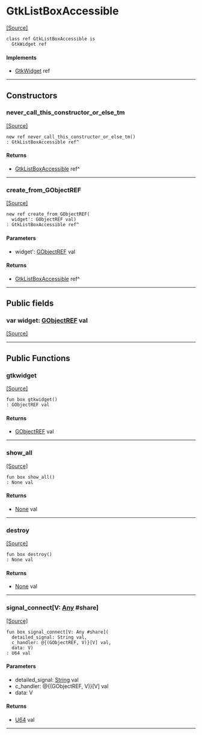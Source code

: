 # GtkListBoxAccessible
<span class="source-link">[[Source]](src/gtk3/GtkListBoxAccessible.md#L6)</span>
```pony
class ref GtkListBoxAccessible is
  GtkWidget ref
```

#### Implements

* [GtkWidget](gtk3-GtkWidget.md) ref

---

## Constructors

### never_call_this_constructor_or_else_tm
<span class="source-link">[[Source]](src/gtk3/GtkListBoxAccessible.md#L10)</span>


```pony
new ref never_call_this_constructor_or_else_tm()
: GtkListBoxAccessible ref^
```

#### Returns

* [GtkListBoxAccessible](gtk3-GtkListBoxAccessible.md) ref^

---

### create_from_GObjectREF
<span class="source-link">[[Source]](src/gtk3/GtkListBoxAccessible.md#L13)</span>


```pony
new ref create_from_GObjectREF(
  widget': GObjectREF val)
: GtkListBoxAccessible ref^
```
#### Parameters

*   widget': [GObjectREF](gtk3-..-gobject-GObjectREF.md) val

#### Returns

* [GtkListBoxAccessible](gtk3-GtkListBoxAccessible.md) ref^

---

## Public fields

### var widget: [GObjectREF](gtk3-..-gobject-GObjectREF.md) val
<span class="source-link">[[Source]](src/gtk3/GtkListBoxAccessible.md#L7)</span>



---

## Public Functions

### gtkwidget
<span class="source-link">[[Source]](src/gtk3/GtkListBoxAccessible.md#L9)</span>


```pony
fun box gtkwidget()
: GObjectREF val
```

#### Returns

* [GObjectREF](gtk3-..-gobject-GObjectREF.md) val

---

### show_all
<span class="source-link">[[Source]](src/gtk3/GtkWidget.md#L4)</span>


```pony
fun box show_all()
: None val
```

#### Returns

* [None](builtin-None.md) val

---

### destroy
<span class="source-link">[[Source]](src/gtk3/GtkWidget.md#L10)</span>


```pony
fun box destroy()
: None val
```

#### Returns

* [None](builtin-None.md) val

---

### signal_connect\[V: [Any](builtin-Any.md) #share\]
<span class="source-link">[[Source]](src/gtk3/GtkWidget.md#L13)</span>


```pony
fun box signal_connect[V: Any #share](
  detailed_signal: String val,
  c_handler: @{(GObjectREF, V)}[V] val,
  data: V)
: U64 val
```
#### Parameters

*   detailed_signal: [String](builtin-String.md) val
*   c_handler: @{(GObjectREF, V)}[V] val
*   data: V

#### Returns

* [U64](builtin-U64.md) val

---


